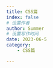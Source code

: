 ```yaml
---
title: CSS篇
index: false
# 设置作者
author: Summer
# 设置写作时间
date: 2023-06-5
category:
    - CSS篇

---
```


<AutoCatalog />